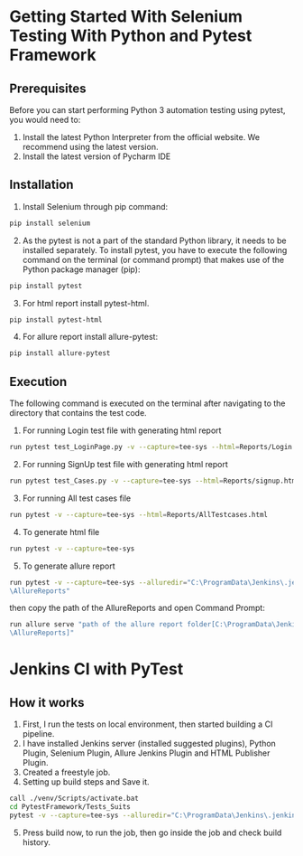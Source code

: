 # Getting Started With Selenium Testing With Python and Pytest Framework

## Prerequisites

Before you can start performing Python 3 automation testing using pytest, you would need to:

1. Install the latest Python Interpreter from the official website. We recommend using the latest version.
2. Install the latest version of Pycharm IDE

## Installation
1. Install Selenium through pip command:
```bash
pip install selenium
```

2. As the pytest is not a part of the standard Python library, it needs to be installed separately. To install pytest, you have to execute the following command on the terminal (or command prompt) that makes use of the Python package manager (pip):

```bash
pip install pytest
```
3. For html report install pytest-html.
```bash
pip install pytest-html
```

4. For allure report install allure-pytest:
```bash
pip install allure-pytest
```
## Execution
The following command is executed on the terminal after navigating to the directory that contains the test code.

1. For running Login test file with generating html report
```bash
run pytest test_LoginPage.py -v --capture=tee-sys --html=Reports/Login.html
```
2. For running SignUp test file with generating html report
```bash
run pytest test_Cases.py -v --capture=tee-sys --html=Reports/signup.html
```
3. For running All test cases file
```bash
run pytest -v --capture=tee-sys --html=Reports/AllTestcases.html
```
4. To generate html file
```bash
run pytest -v --capture=tee-sys 
```
5. To generate allure report
```bash
run pytest -v --capture=tee-sys --alluredir="C:\ProgramData\Jenkins\.jenkins\jobs\Pytest_Demo\SyllabyProjectNew
\AllureReports"
```
then copy the path of the AllureReports and open Command Prompt:
```bash
run allure serve "path of the allure report folder[C:\ProgramData\Jenkins\.jenkins\jobs\Pytest_Demo\SyllabyProjectNew
\AllureReports]"
```

# Jenkins CI with PyTest
## How it works
1. First, I run the tests on local environment, then started building a CI pipeline.
2. I have installed Jenkins server (installed suggested plugins), Python Plugin, Selenium Plugin, Allure Jenkins Plugin and HTML Publisher Plugin.
3. Created a freestyle job.
4. Setting up build steps and Save it.
```bash
call ./venv/Scripts/activate.bat
cd PytestFramework/Tests_Suits
pytest -v --capture=tee-sys --alluredir="C:\ProgramData\Jenkins\.jenkins\jobs\Pytest_Demo\SyllabyProjectNew\AllureReports" 

```
5. Press build now, to run the job, then go inside the job and check build history.